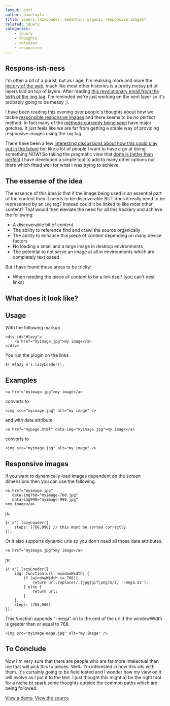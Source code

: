 ```yaml
---
layout: post
author: davetayls
title: jQuery.lazyLoader, Semantic, organic responsive images?
related: jquery
categories:
    - jquery
    - thoughts
    - releases
    - responsive
---
```


## Respons-ish-ness

I'm often a bit of a purist, but as I age, I'm realising more and more the [history of the web](http://1997.webhistory.org/www.lists/www-talk.1993q1/index.html), much like most other histories is a pretty messy pit of layers laid on top of layers. After reading [this revolutionary email from the birth of the img tag](http://1997.webhistory.org/www.lists/www-talk.1993q1/0182.html), I'm reminded we're just working on the next layer so it's probably going to be messy ;).

I have been reading this evening over people's thoughts about how we tackle [responsible responsive images](http://adactio.com/journal/4997/) and there seems to be no perfect method. In fact many of the [methods currently being seen](http://www.cloudfour.com/responsive-imgs-part-2/) have major gotchas. It just feels like we are far from getting a stable way of providing responsive images using the `img` tag.

There have been a few [interesting discussions about how this could play out in the future](http://www.cloudfour.com/responsive-imgs-part-3-future-of-the-img-tag/) but like a lot of people I want to have a go at doing something NOW! So taking the pragmatic view that [done is better than perfect](http://lifehacker.com/5864004/the-done-manifesto-lays-out-13-ground-rules-for-getting-to-done) I have developed a simple tool to add to many other options out there which fitted well for what I was trying to achieve.

## The essense of the idea

The essence of this idea is that if the image being used is an essential part of the content then it needs to be discoverable BUT does it really need to be represented by an `img` tag? Instead could it be linked to like most other content? That would then eleviate the need for all this hackery and achieve the following:

 - A discoverable bit of content
 - The ability to reference find and crawl the source organically
 - The ability to enhance this piece of content depending on many device factors
 - No loading a small and a large image in desktop environments
 - The potential to not serve an image at all in environments which are completely text based

But I have found these areas to be tricky:

 - When needing the piece of content to be a link itself (you can't nest links)

## What does it look like?


Usage
---

With the following markup

    <div id="#lazy">
        <a href="myimage.jpg">my image</a>
    </div>

You run the plugin on the links

    $('#lazy a').lazyLoader();

Examples
---

    <a href="myimage.jpg">my image</a>

converts to

    <img src="myimage.jpg" alt="my image" />

and with data attribute:

    <a href="mypage.html" data-img="myimage.jpg">my image</a>

converts to

    <img src="myimage.jpg" alt="my image" />


Responsive images
---

If you want to dynamically load images dependent on the screen dimensions then
you can use the following.

    <a href="myimage.jpg"
       data-img768="myimage-768.jpg"
       data-img990="myimage-990.jpg"
    >my image</a>

js:

    $('a').lazyLoader({
        steps: [768,990] // this must be sorted correctly
    });

Or it also supports dynamic urls so you don't need all those data attributes.

    <a href="myimage.jpg">my image</a>

js:

    $('a').lazyLoader({
        img: function(url, windowWidth) {
            if (windowWidth >= 768){
                return url.replace(/.(jpg|gif|png)$/i, '-mega.$1');
            } else {
                return url;
            }
        },
        steps: [768,990]
    });

This function appends "-mega" on to the end of the url if the windowWidth is
greater than or equal to 768.

    <img src="myimage-mega.jpg" alt="my image" />

## To Conclude

Now I'm very sure that there are people who are far more intelectual than me that will pick this to pieces. Well.. I'm interested in how this sits with them. It's certainly going to be field tested and I wonder how my view on it will evolve as I put it to the test. I just thought this might a) be the right tool for a niche b) spark some thoughts outside the common paths which are being followed.

[View a demo](https://davetayls.me/jquery.lazyLoader/), [View the source](https://github.com/davetayls/jquery.lazyLoader)

